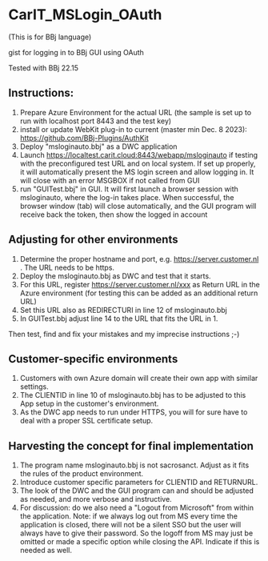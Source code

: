 # CarIT_MSLogin_OAuth

(This is for BBj language)

gist for logging in to BBj GUI using OAuth

Tested with BBj 22.15

## Instructions:

1. Prepare Azure Environment for the actual URL (the sample is set up to run with localhost port 8443 and the test key)
2. install or update WebKit plug-in to current (master min Dec. 8 2023):
https://github.com/BBj-Plugins/AuthKit
3. Deploy "msloginauto.bbj" as a DWC application
4. Launch https://localtest.carit.cloud:8443/webapp/msloginauto if testing with the preconfigured test URL and on local system. If set up properly, it will automatically present the MS login screen and allow logging in. It will close with an error MSGBOX if not called from GUI
5. run "GUITest.bbj" in GUI. It will first launch a browser session with msloginauto, where the log-in takes place. When successful, the browser window (tab) will close automatically, and the GUI program will receive back the token, then show the logged in account


## Adjusting for other environments

1. Determine the proper hostname and port, e.g. https://server.customer.nl . The URL needs to be https.
2. Deploy the msloginauto.bbj as DWC and test that it starts.
3. For this URL, register https://server.customer.nl/xxx as Return URL in the Azure environment (for testing this can be added as an additional return URL)
4. Set this URL also as REDIRECTURI in line 12 of msloginauto.bbj
5. In GUITest.bbj adjust line 14 to the URL that fits the URL in 1. 

Then test, find and fix your mistakes and my imprecise instructions ;-)

## Customer-specific environments

1. Customers with own Azure domain will create their own app with similar settings. 
2. The CLIENTID in line 10 of msloginauto.bbj has to be adjusted to this App setup in the customer's environment.
3. As the DWC app needs to run under HTTPS, you will for sure have to deal with a proper SSL certificate setup.

## Harvesting the concept for final implementation

1. The program name msloginauto.bbj is not sacrosanct. Adjust as it fits the rules of the product environment.
2. Introduce customer specific parameters for CLIENTID and RETURNURL. 
3. The look of the DWC and the GUI program can and should be adjusted as needed, and more verbose and instructive. 
4. For discussion: do we also need a "Logout from Microsoft" from within the application. Note: if we always log out from MS every time the application is closed, there will not be a silent SSO but the user will always have to give their password. So the logoff from MS may just be omitted or made a specific option while closing the API. Indicate if this is needed as well. 


